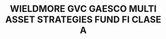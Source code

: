 ---
layout: fund
title: WIELDMORE GVC GAESCO MULTI ASSET STRATEGIES FUND FI CLASE A
isin: ES0184534008
---
